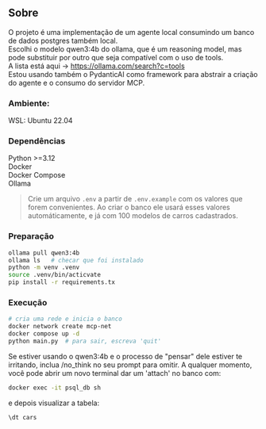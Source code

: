 ## Sobre
O projeto é uma implementação de um agente local consumindo um banco de dados postgres também local.  
Escolhi o modelo qwen3:4b do ollama, que é um reasoning model, mas pode substituir por outro que seja compatível com o uso de tools.  
A lista está aqui -> https://ollama.com/search?c=tools  
Estou usando também o PydanticAI como framework para abstrair a criação do agente e o consumo do servidor MCP.

### Ambiente:
WSL: Ubuntu 22.04

### Dependências
Python >=3.12  
Docker  
Docker Compose  
Ollama  

> Crie um arquivo `.env` a partir de `.env.example` com os valores que forem convenientes.
Ao criar o banco ele usará esses valores automáticamente, e já com 100 modelos de carros cadastrados.

### Preparação
```bash
ollama pull qwen3:4b
ollama ls   # checar que foi instalado
python -m venv .venv
source .venv/bin/acticvate
pip install -r requirements.tx
```

### Execução
```bash
# cria uma rede e inicia o banco
docker network create mcp-net
docker compose up -d
python main.py  # para sair, escreva 'quit'
```
Se estiver usando o qwen3:4b e o processo de "pensar" dele estiver te irritando, inclua /no_think no seu prompt para omitir.
A qualquer momento, você pode abrir um novo terminal dar um 'attach' no banco com:
```bash
docker exec -it psql_db sh
```
e depois visualizar a tabela:
```bash
\dt cars
```